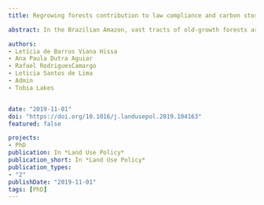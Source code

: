```yaml
---
title: Regrowing forests contribution to law compliance and carbon storage in private properties of the Brazilian Amazon

abstract: In the Brazilian Amazon, vast tracts of old-growth forests are being cleared at varying rates in space and time. Differences in land tenure are key for understanding land management strategies affecting deforestation, forest regrowth and re-clearance (i.e.,, forest cover change and hereafter referred to as FCC). However, while extensive research has investigated the association between land tenure and old-growth forest clearing, less is known about how different ownership regimes influence forest regrowth and re-clearing. In this paper, we provide insights about net FCC and associated carbon outcomes across different land tenure regimes, for one of the most dynamic hotspots of forest loss in Southern Brazilian Amazon. We covered nearly three decades (1985-2012) of FCC taking place at the influence area of the BR-163 (Cuiabá-Santarém) highway, in Mato Grosso (MT) and Pará (PA). We accounted for five tenure categories (undesignated public lands, designated public lands, private properties, rural settlements and lands with unknown tenure. Our results indicated different FCC for tenure systems. Old-growth forests stocks were severely depleted between 1985 and 2012, with private properties undergoing the largest absolute losses in both states. Private properties showed a marked reduction in deforestation during the mid-2000s, likely associated with macroeconomic changes as well as mixed public and private anti- deforestation policies. In the state of PA, large expanses of public forests did not display similar decreases in deforestation, suggesting an unresponsiveness of lands with insecure tenure to anti-deforestation policies. Land designation to sustainable uses, combined with law enforcement could help to prevent additional deforestation in these areas. All tenure categories – including designated public forests, largely composed of conservation units – behaved as carbon sources rather than sinks. In none of the tenure categories forest regrowth appears to be associated with a resurge in forest cover but is rather a temporary component of the agricultural productive systems.

authors:
- Letícia de Barros Viana Hissa
- Ana Paula Dutra Aguiar
- Rafael RodriguesCamargo
- Leticia Santos de Lima
- Admin
- Tobia Lakes


date: "2019-11-01"
doi: "https://doi.org/10.1016/j.landusepol.2019.104163"
featured: false

projects:
- PhD
publication: In *Land Use Policy*
publication_short: In *Land Use Policy*
publication_types:
- "2"
publishDate: "2019-11-01"
tags: [PhD]
---
```

